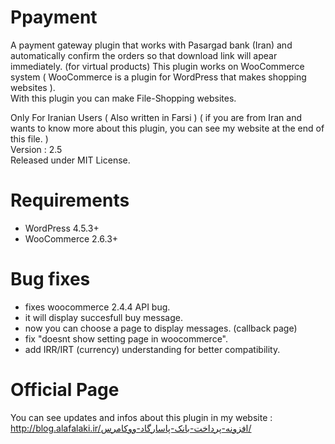Ppayment
=========

A payment gateway plugin that works with Pasargad bank (Iran) and automatically confirm the orders so that download link will apear immediately. (for virtual products)
This plugin works on WooCommerce system ( WooCommerce is a plugin for WordPress that makes shopping websites ).<br />
With this plugin you can make File-Shopping websites.

Only For Iranian Users ( Also written in Farsi ) ( if you are from Iran and wants to know more about this plugin, you can see my website at the end of this file. )<br />
Version : 2.5<br />
Released under MIT License.

Requirements
=========

- WordPress 4.5.3+
- WooCommerce 2.6.3+

Bug fixes
=========

- fixes woocommerce 2.4.4 API bug.
- it will display succesfull buy message.
- now you can choose a page to display messages. (callback page)
- fix "doesnt show setting page in woocommerce".
- add IRR/IRT (currency) understanding for better compatibility.

Official Page
=========

You can see updates and infos about this plugin in my website :
http://blog.alafalaki.ir/افزونه-پرداخت-بانک-پاسارگاد-ووکامرس/
